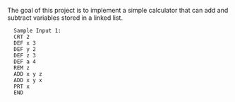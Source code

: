 The goal of this project is to implement a simple calculator that can add and subtract variables stored in a linked list. 
```
  Sample Input 1:
  CRT 2
  DEF x 3
  DEF y 2
  DEF z 3
  DEF a 4
  REM z
  ADD x y z
  ADD x y x
  PRT x
  END
```

